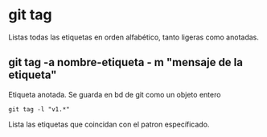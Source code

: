 # git tag

Listas todas las etiquetas en orden alfabético, tanto ligeras como anotadas.

## git tag -a nombre-etiqueta - m "mensaje de la etiqueta"

Etiqueta anotada. Se guarda en bd de git como un objeto entero

``` text
git tag -l "v1.*"
```

Lista las etiquetas que coincidan con el patron específicado.
